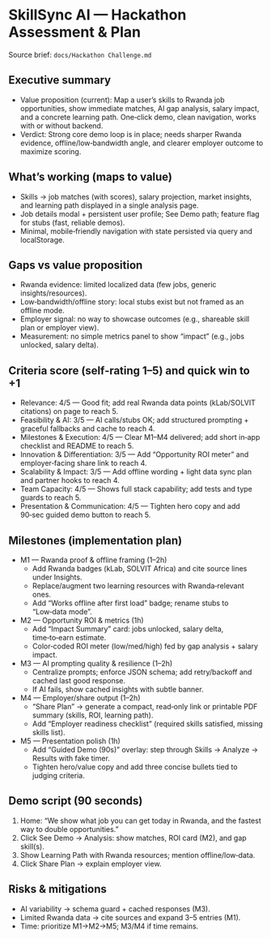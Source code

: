 # SkillSync AI — Hackathon Assessment & Plan

Source brief: `docs/Hackathon Challenge.md`

## Executive summary
- Value proposition (current): Map a user’s skills to Rwanda job opportunities, show immediate matches, AI gap analysis, salary impact, and a concrete learning path. One‑click demo, clean navigation, works with or without backend.
- Verdict: Strong core demo loop is in place; needs sharper Rwanda evidence, offline/low‑bandwidth angle, and clearer employer outcome to maximize scoring.

## What’s working (maps to value)
- Skills → job matches (with scores), salary projection, market insights, and learning path displayed in a single analysis page.
- Job details modal + persistent user profile; See Demo path; feature flag for stubs (fast, reliable demos).
- Minimal, mobile‑friendly navigation with state persisted via query and localStorage.

## Gaps vs value proposition
- Rwanda evidence: limited localized data (few jobs, generic insights/resources).
- Low‑bandwidth/offline story: local stubs exist but not framed as an offline mode.
- Employer signal: no way to showcase outcomes (e.g., shareable skill plan or employer view).
- Measurement: no simple metrics panel to show “impact” (e.g., jobs unlocked, salary delta).

## Criteria score (self‑rating 1–5) and quick win to +1
- Relevance: 4/5 — Good fit; add real Rwanda data points (kLab/SOLVIT citations) on page to reach 5.
- Feasibility & AI: 3/5 — AI calls/stubs OK; add structured prompting + graceful fallbacks and cache to reach 4.
- Milestones & Execution: 4/5 — Clear M1–M4 delivered; add short in‑app checklist and README to reach 5.
- Innovation & Differentiation: 3/5 — Add “Opportunity ROI meter” and employer‑facing share link to reach 4.
- Scalability & Impact: 3/5 — Add offline wording + light data sync plan and partner hooks to reach 4.
- Team Capacity: 4/5 — Shows full stack capability; add tests and type guards to reach 5.
- Presentation & Communication: 4/5 — Tighten hero copy and add 90‑sec guided demo button to reach 5.

## Milestones (implementation plan)
- M1 — Rwanda proof & offline framing (1–2h)
  - Add Rwanda badges (kLab, SOLVIT Africa) and cite source lines under Insights.
  - Replace/augment two learning resources with Rwanda‑relevant ones.
  - Add “Works offline after first load” badge; rename stubs to “Low‑data mode”.
- M2 — Opportunity ROI & metrics (1h)
  - Add “Impact Summary” card: jobs unlocked, salary delta, time‑to‑earn estimate.
  - Color‑coded ROI meter (low/med/high) fed by gap analysis + salary impact.
- M3 — AI prompting quality & resilience (1–2h)
  - Centralize prompts; enforce JSON schema; add retry/backoff and cached last good response.
  - If AI fails, show cached insights with subtle banner.
- M4 — Employer/share output (1–2h)
  - “Share Plan” → generate a compact, read‑only link or printable PDF summary (skills, ROI, learning path).
  - Add “Employer readiness checklist” (required skills satisfied, missing skills list).
- M5 — Presentation polish (1h)
  - Add “Guided Demo (90s)” overlay: step through Skills → Analyze → Results with fake timer.
  - Tighten hero/value copy and add three concise bullets tied to judging criteria.

## Demo script (90 seconds)
1) Home: “We show what job you can get today in Rwanda, and the fastest way to double opportunities.”
2) Click See Demo → Analysis: show matches, ROI card (M2), and gap skill(s).
3) Show Learning Path with Rwanda resources; mention offline/low‑data.
4) Click Share Plan → explain employer view.

## Risks & mitigations
- AI variability → schema guard + cached responses (M3).
- Limited Rwanda data → cite sources and expand 3–5 entries (M1).
- Time: prioritize M1→M2→M5; M3/M4 if time remains.
